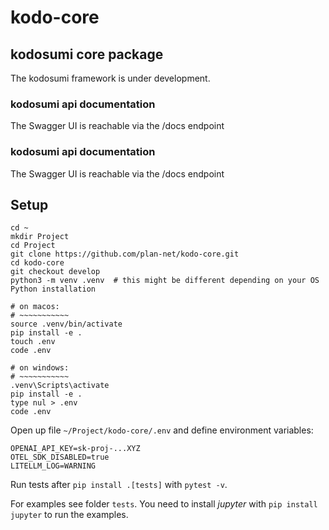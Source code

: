 # kodo-core

## kodosumi core package

The kodosumi framework is under development.

### kodosumi api documentation

The Swagger UI is reachable via the /docs endpoint

### kodosumi api documentation

The Swagger UI is reachable via the /docs endpoint

## Setup

    cd ~
    mkdir Project
    cd Project
    git clone https://github.com/plan-net/kodo-core.git
    cd kodo-core
    git checkout develop
    python3 -m venv .venv  # this might be different depending on your OS Python installation

    # on macos:
    # ~~~~~~~~~~~
    source .venv/bin/activate
    pip install -e .
    touch .env
    code .env

    # on windows:
    # ~~~~~~~~~~~
    .venv\Scripts\activate
    pip install -e .
    type nul > .env
    code .env

Open up file `~/Project/kodo-core/.env` and define environment variables:

    OPENAI_API_KEY=sk-proj-...XYZ
    OTEL_SDK_DISABLED=true
    LITELLM_LOG=WARNING

Run tests after `pip install .[tests]` with `pytest -v`.

For examples see folder `tests`. You need to install _jupyter_ with 
`pip install jupyter` to run the examples.

